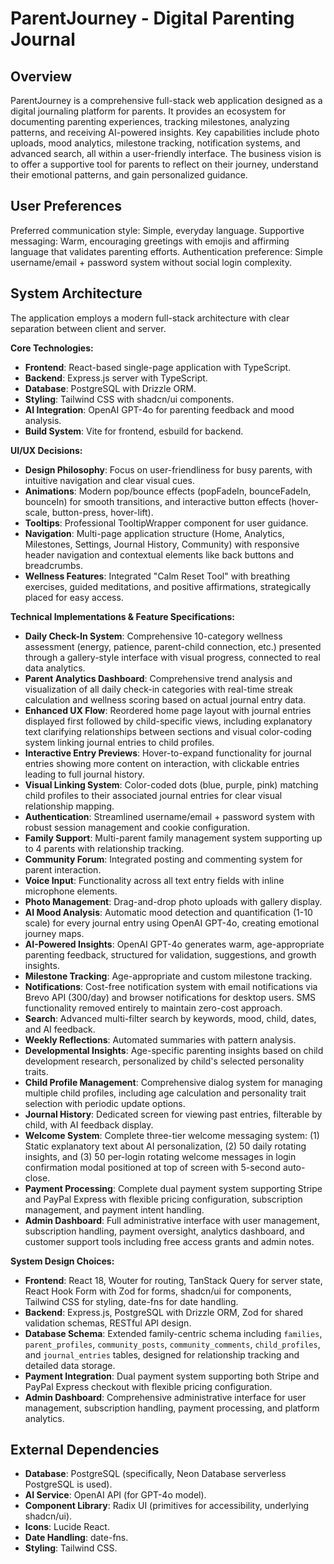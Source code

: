 # ParentJourney - Digital Parenting Journal

## Overview

ParentJourney is a comprehensive full-stack web application designed as a digital journaling platform for parents. It provides an ecosystem for documenting parenting experiences, tracking milestones, analyzing patterns, and receiving AI-powered insights. Key capabilities include photo uploads, mood analytics, milestone tracking, notification systems, and advanced search, all within a user-friendly interface. The business vision is to offer a supportive tool for parents to reflect on their journey, understand their emotional patterns, and gain personalized guidance.

## User Preferences

Preferred communication style: Simple, everyday language.
Supportive messaging: Warm, encouraging greetings with emojis and affirming language that validates parenting efforts.
Authentication preference: Simple username/email + password system without social login complexity.

## System Architecture

The application employs a modern full-stack architecture with clear separation between client and server.

**Core Technologies:**
- **Frontend**: React-based single-page application with TypeScript.
- **Backend**: Express.js server with TypeScript.
- **Database**: PostgreSQL with Drizzle ORM.
- **Styling**: Tailwind CSS with shadcn/ui components.
- **AI Integration**: OpenAI GPT-4o for parenting feedback and mood analysis.
- **Build System**: Vite for frontend, esbuild for backend.

**UI/UX Decisions:**
- **Design Philosophy**: Focus on user-friendliness for busy parents, with intuitive navigation and clear visual cues.
- **Animations**: Modern pop/bounce effects (popFadeIn, bounceFadeIn, bounceIn) for smooth transitions, and interactive button effects (hover-scale, button-press, hover-lift).
- **Tooltips**: Professional TooltipWrapper component for user guidance.
- **Navigation**: Multi-page application structure (Home, Analytics, Milestones, Settings, Journal History, Community) with responsive header navigation and contextual elements like back buttons and breadcrumbs.
- **Wellness Features**: Integrated "Calm Reset Tool" with breathing exercises, guided meditations, and positive affirmations, strategically placed for easy access.

**Technical Implementations & Feature Specifications:**
- **Daily Check-In System**: Comprehensive 10-category wellness assessment (energy, patience, parent-child connection, etc.) presented through a gallery-style interface with visual progress, connected to real data analytics.
- **Parent Analytics Dashboard**: Comprehensive trend analysis and visualization of all daily check-in categories with real-time streak calculation and wellness scoring based on actual journal entry data.
- **Enhanced UX Flow**: Reordered home page layout with journal entries displayed first followed by child-specific views, including explanatory text clarifying relationships between sections and visual color-coding system linking journal entries to child profiles.
- **Interactive Entry Previews**: Hover-to-expand functionality for journal entries showing more content on interaction, with clickable entries leading to full journal history.
- **Visual Linking System**: Color-coded dots (blue, purple, pink) matching child profiles to their associated journal entries for clear visual relationship mapping.
- **Authentication**: Streamlined username/email + password system with robust session management and cookie configuration.
- **Family Support**: Multi-parent family management system supporting up to 4 parents with relationship tracking.
- **Community Forum**: Integrated posting and commenting system for parent interaction.
- **Voice Input**: Functionality across all text entry fields with inline microphone elements.
- **Photo Management**: Drag-and-drop photo uploads with gallery display.
- **AI Mood Analysis**: Automatic mood detection and quantification (1-10 scale) for every journal entry using OpenAI GPT-4o, creating emotional journey maps.
- **AI-Powered Insights**: OpenAI GPT-4o generates warm, age-appropriate parenting feedback, structured for validation, suggestions, and growth insights.
- **Milestone Tracking**: Age-appropriate and custom milestone tracking.
- **Notifications**: Cost-free notification system with email notifications via Brevo API (300/day) and browser notifications for desktop users. SMS functionality removed entirely to maintain zero-cost approach.
- **Search**: Advanced multi-filter search by keywords, mood, child, dates, and AI feedback.
- **Weekly Reflections**: Automated summaries with pattern analysis.
- **Developmental Insights**: Age-specific parenting insights based on child development research, personalized by child's selected personality traits.
- **Child Profile Management**: Comprehensive dialog system for managing multiple child profiles, including age calculation and personality trait selection with periodic update options.
- **Journal History**: Dedicated screen for viewing past entries, filterable by child, with AI feedback display.
- **Welcome System**: Complete three-tier welcome messaging system: (1) Static explanatory text about AI personalization, (2) 50 daily rotating insights, and (3) 50 per-login rotating welcome messages in login confirmation modal positioned at top of screen with 5-second auto-close.
- **Payment Processing**: Complete dual payment system supporting Stripe and PayPal Express with flexible pricing configuration, subscription management, and payment intent handling.
- **Admin Dashboard**: Full administrative interface with user management, subscription handling, payment oversight, analytics dashboard, and customer support tools including free access grants and admin notes.

**System Design Choices:**
- **Frontend**: React 18, Wouter for routing, TanStack Query for server state, React Hook Form with Zod for forms, shadcn/ui for components, Tailwind CSS for styling, date-fns for date handling.
- **Backend**: Express.js, PostgreSQL with Drizzle ORM, Zod for shared validation schemas, RESTful API design.
- **Database Schema**: Extended family-centric schema including `families`, `parent_profiles`, `community_posts`, `community_comments`, `child_profiles`, and `journal_entries` tables, designed for relationship tracking and detailed data storage.
- **Payment Integration**: Dual payment system supporting both Stripe and PayPal Express checkout with flexible pricing configuration.
- **Admin Dashboard**: Comprehensive administrative interface for user management, subscription handling, payment processing, and platform analytics.

## External Dependencies

- **Database**: PostgreSQL (specifically, Neon Database serverless PostgreSQL is used).
- **AI Service**: OpenAI API (for GPT-4o model).
- **Component Library**: Radix UI (primitives for accessibility, underlying shadcn/ui).
- **Icons**: Lucide React.
- **Date Handling**: date-fns.
- **Styling**: Tailwind CSS.